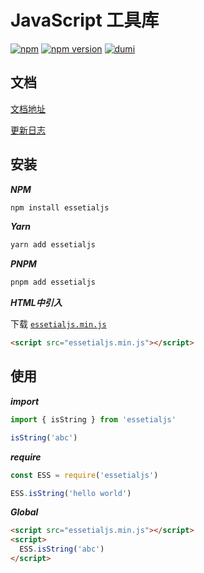 # JavaScript 工具库

[![npm](https://img.shields.io/badge/npm-essetialjs-brightgreen)](https://www.npmjs.com/package/essetialjs)
[![npm version](https://img.shields.io/npm/v/essetialjs)](https://www.npmjs.com/package/essetialjs)
[![dumi](https://img.shields.io/badge/docs%20by-dumi-blue?style=flat-square)](https://github.com/umijs/dumi)

## 文档

[文档地址](https://ddbor.github.io/Essetialjs/)

[更新日志](https://github.com/Ddbor/Essetialjs/releases)

## 安装

***NPM***

```bash
npm install essetialjs
```

***Yarn***

```bash
yarn add essetialjs
```

***PNPM***

```bash
pnpm add essetialjs
```

***HTML中引入***

下载 [`essetialjs.min.js`](https://github.com/Ddbor/Essetialjs/tree/main/dist/essetialjs.min.js)

```html
<script src="essetialjs.min.js"></script>
```

## 使用

***import***

```js
import { isString } from 'essetialjs'

isString('abc')
```

***require***

```js
const ESS = require('essetialjs')

ESS.isString('hello world')
```

***Global***

```html
<script src="essetialjs.min.js"></script>
<script>
  ESS.isString('abc')
</script>
```